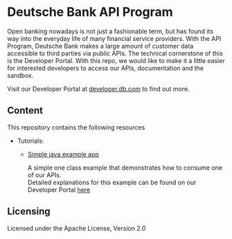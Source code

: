 # Deutsche Bank API Program

Open banking nowadays is not just a fashionable term, but has found its way into the everyday life of many financial service providers. 
With the API Program, Deutsche Bank makes a large amount of customer data accessible to third parties via public APIs. 
The technical cornerstone of this is the Developer Portal. With this repo, we would like to make it a little easier for interested developers 
to access our APIs, documentation and the sandbox.

Visit our Developer Portal at [developer.db.com](developer.db.com) to find out more.

## Content

This repository contains the following resources
- Tutorials:
    - [Simple java example app](./tutorials/simple-java-app)
        
        A simple one class example that demonstrates how to consume one of our APIs.  
        Detailed explanations for this example can be found on our Developer Portal [here](https://developer.db.com/apidocumentation/oauthflows/tutorial)

## Licensing
 Licensed under the Apache License, Version 2.0
